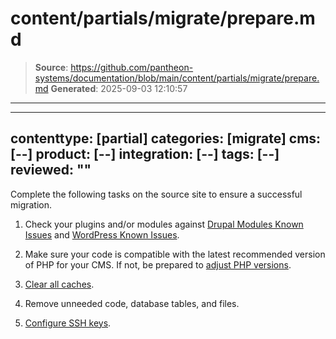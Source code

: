 # content/partials/migrate/prepare.md

> **Source**: https://github.com/pantheon-systems/documentation/blob/main/content/partials/migrate/prepare.md
> **Generated**: 2025-09-03 12:10:57

---

---
contenttype: [partial]
categories: [migrate]
cms: [--]
product: [--]
integration: [--]
tags: [--]
reviewed: ""
---

Complete the following tasks on the source site to ensure a successful migration. 

1. Check your plugins and/or modules against [Drupal Modules Known Issues](/modules-known-issues) and [WordPress Known Issues](/wordpress-known-issues).

1. Make sure your code is compatible with the latest recommended version of PHP for your CMS. If not, be prepared to [adjust PHP versions](/guides/php/php-versions/#configure-php-version).

1. [Clear all caches](/clear-caches).

1. Remove unneeded code, database tables, and files.

1. [Configure SSH keys](/ssh-keys).
